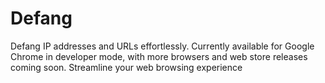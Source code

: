 # Defang
Defang IP addresses and URLs effortlessly. Currently available for Google Chrome in developer mode, with more browsers and web store releases coming soon. Streamline your web browsing experience
